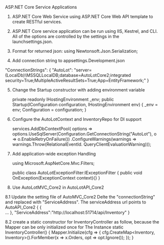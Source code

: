 ASP.NET Core Service Applications

1. ASP.NET Core Web Service using ASP.NET Core Web API template to create RESTful services.
2. ASP.NET Core service application can be run using IIS, Kestrel, and CLI. All of the options are controlled by the settings in the launchsettings.json.
3. Format for returned json: 
   using Newtonsoft.Json.Serialization;

4. Add connection string to appsettings.Development.json

"ConnectionStrings": {
	"AutoLot": "server=(LocalDb)\\MSSQLLocalDB;database=AutoLotCore2;integrated
	security=True;MultipleActiveResultSets=True;App=EntityFramework;"
}
   
5. Change the Startup constructor with adding environment variable 

	private readonly IHostingEnvironment _env;
	public Startup(IConfiguration configuration, IHostingEnvironment env)
	{
		_env = env;
		Configuration = configuration;
	} 

6. Configure the AutoLotContext and InventoryRepo for DI support

	services.AddDbContextPool<AutoLotContext>(
		options => options.UseSqlServer(Configuration.GetConnectionString("AutoLot"),
			o => o.EnableRetryOnFailure())
		.ConfigureWarnings(warnings => warnings.Throw(RelationalEventId.
	QueryClientEvaluationWarning)));

7. Add application-wide exception Handling

    using Microsoft.AspNetCore.Mvc.Filters;
	
	public class AutoLotExceptionFilter:IExceptionFilter
	{
		public void OnException(ExceptionContext context){}
	}
	
8. Use AutoLotMVC_Core2 in AutoLotAPI_Core2 

8.1 Update the setting file of AutoMVC_Core2
	Delte the "connectionString" and replaced with "ServiceAddress". The serviceAddress url points to AutoAPI_Core2 
    {
		{	
			...
		},
		"ServiceAddress":"http://localhost:51714/api/Inventory"
	}
	
8.2 create a static constructor for InventoryController as follow, because the Mapper can be only initialized once for The Instance
	static InventoryController()
	{
		Mapper.Initialize(cfg => {
			cfg.CreateMap<Inventory, Inventory>().ForMember(x => x.Orders, opt => opt.Ignore());
		});
	}